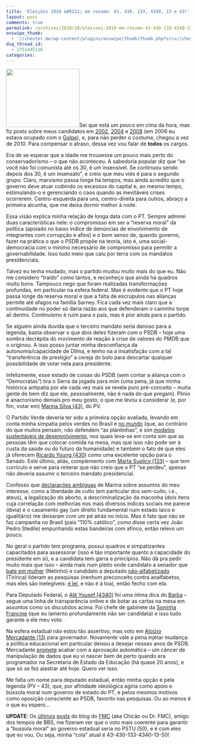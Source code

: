```yaml
---
title: 'Eleições 2010 &#8211; em resumo: 43, 430, 133, 4340, 13 e 43!'
layout: post
comments: true
permalink: /archives/2010/10/eleicoes-2010-em-resumo-43-430-133-4340-13-e-43.html/
onswipe_thumb:
  - '//chester.me/wp-content/plugins/onswipe/thumb/thumb.php?src=//chester.me/wp-content/uploads/2010/10/urna.jpg&amp;w=600&amp;h=800&amp;zc=1&amp;q=75&amp;f=0'
dsq_thread_id:
  - 1751445136
categories:
---
```

<img src="//chester.me/wp-content/uploads/2010/10/urna.jpg" alt="" title="urna" width="200" height="159" class="alignright size-full wp-image-4584" />Sei que está um pouco em cima da hora, mas fiz posts sobre meus candidatos em [2002][1], [2004][2] e [2008][3] (em 2006 eu estava ocupado com o [Golpe][4]), e, para não perder o costume, chegou a vez de 2010. Para compensar o atraso, dessa vez vou falar de **todos** os cargos.

Era de se esperar que a idade me trouxesse um pouco mais perto do conservadorismo &#8211; o que não aconteceu. A sabedoria popular diz que &#8220;se você não foi comunista até os 30, é um insensível. Se continuou sendo depois dos 30, é um insensato&#8221;, e creio que meu viés é para o segundo grupo. Claro, marxismo passa longe há tempos, mas ainda acredito que o governo deve atuar coibindo os excessos do capital e, ao mesmo tempo, estimulando-o e gerenciando o caos quando as inevitáveis crises ocorrerem. Centro-esquerda para uns, centro-direita para outros, abraço a primeira alcunha, que me deixa dormir melhor à noite.

Essa visão explica minha relação de longa data com o PT. Sempre admirei duas características nele: o compromisso em ser a &#8220;reserva moral&#8221; da política (apoiado no baixo índice de denúncias de envolvimento de integrantes com corrupção e afins) e o bom senso de, quando governo, fazer na prática o que o PSDB propõe na teoria, isto é, uma social-democracia com o mínimo necessário de compromisso para permitir a governabilidade. Isso tudo meio que caiu por terra com os mandatos presidenciais.

Talvez eu tenha mudado, mas o partido mudou muito mais do que eu. Não me considero &#8220;traído&#8221; como tantos, e reconheço que ainda há quadros muito bons. Tampouco nego que foram realizadas transformações profundas, em particular na esfera federal. Mas é evidente que o PT hoje passa longe da reserva moral e que a falta de escrúpulos nas alianças permite até afagos na família Sarney. Fica cada vez mais claro que a continuidade no poder só daria razão aos que defenderam o caminho torpe ali dentro. Continuísmo é ruim para o país, mas é pior ainda para o partido.

Se alguém ainda duvida que o terceiro mandato seria danoso para a legenda, basta observar o que dois deles fizeram com o PSDB &#8211; hoje uma sombra decrépita do movimento de reação à crise de valores do PMDB que o originou. A isso posso juntar minha desconfiança da autonomia/capacidade de Dilma, e tenho na a insatisfação com a tal &#8220;transferência de prestígio&#8221; a cereja do bolo para descartar qualquer possibilidade de votar nela para presidente.

Infelizmente, esse estado de coisas do PSDB (sem contar a aliança com o &#8220;Democratas&#8221;) tira o Serra da jogada para mim (uma pena, já que minha histórica antipatia por ele cada vez mais se revela puro pré-conceito &#8211; muita gente de bem diz que ele, pessoalmente, não é nada do que pregam). Plínio é anacronismo demais pro meu gosto, o que me levou a considerar (e, por fim, votar em) [Marina Silva (43)][5], do PV.

O Partido Verde deveria ter sido a primeira opção avaliada, levando em conta minha simpatia pelos verdes no Brasil e [no mundo][6] (que, ao contrário do que muitos pensam, não defendem &#8220;as plantinhas&#8221;, e sim [modelos sustentáveis de desenvolvimento][7], nos quais leva-se em conta sim que as pessoas têm que colocar comida na mesa, mas que isso não pode ser à custa da saúde ou do futuro da humanidade) e também o fato de que eles já oferecem [Ricardo Young (430)][8] como uma excelente opção para o Senado. Este último, aliás, complemento com [Marta Suplicy (133)][9] &#8211; que tem currículo e serve para reiterar que não creio que o PT &#8220;se perdeu&#8221;, apenas não deveria assumir o terceiro mandato presidencial.

Confesso que [declarações ambíguas][10] de Marina sobre assuntos do meu interesse, como a liberdade de culto (em particular dos sem-culto, i.e., ateus), a legalização do aborto, a descriminalização da maconha (dois itens cuja correlação com melhorias nos mais diversos índices sociais me parece óbvia) e o casamento gay (um direito fundamental num estado laico e igualitário) me deixaram com um pé atrás no início. Mas é fato que não se faz campanha no Brasil (país &#8220;110% católico&#8221;, como disse certa vez João Pedro Stedile) empunhando estas bandeiras com afinco, então relevo um pouco.

No geral o partido tem programa, possui quadros e simpatizantes capacitados para assessorar (isso é tão importante quanto a capacidade do presidente em si), e a candidata tem garra e princípios. Não dá pra pedir muito mais que isso &#8211; ainda mais num pleito onde candidato a senador que [bate em mulher][11] (Netinho) e candidato a deputado [não-alfabetizado][12] (Tiririca) lideram as pesquisas (nenhum preconceito contra analfabetos, mas eles são inelegíveis: [é lei][13], e não é à toa), então fecho com ela.

Para Deputado Federal, o [Alê Yousef (4340)][14] foi uma ótima dica do [Barba][15] &#8211; segue uma linha de transparência online e de botar as cartas na mesa em assuntos como os discutidos acima. Foi chefe de gabinete da [Soninha Francine][16] (que eu lamento profundamente não ser candidata) e isso tudo garante a ele meu voto.

Na esfera estadual não estou tão assertivo, mas voto em [Aloízio Mercadante (13)][17] para governador. Novamente vale a pena injetar mudança: a política educacional em particular deixou a desejar nesses anos de PSDB. Mercadante [promete][18] acabar com a aprovação automática &#8211; um câncer de manipulação de dados que eu vi nascer bem de perto quando era programador na Secretaria de Estado da Educação (há quase 20 anos), e que só se fez alastrar até hoje. Quero ver isso.

Me falta um nome para deputado estadual, então minha opção é pela legenda (PV &#8211; 43), que, por afinidade ideológica agiria como apoio e bússola moral num governo de estado do PT, e pelos mesmos motivos como oposição consciente ao PSDB, favorito nas pesquisas. Ou ao menos é o que eu espero&#8230;

**UPDATE**: Os [últimos][19] [posts][20] do blog do [FMC][21] (aka Chicão ou Dr. FMC), amigo dos tempos de BBS, me fizeram ver que o voto mais coerente para garantir a &#8220;bussola moral&#8221; ao governo estadual seria no PSTU (50), e é com eles que eu vou. Ou seja, minha &#8220;cola&#8221; atual é 43-430-133-4340-13-50!

 [1]: //chester.me/archives/2002/10/desculpem-a-panfletagem-mas-e-agora-ou-nunca.html
 [2]: //chester.me/archives/2004/10/consideracoes-sobre-serra-e-marta.html
 [3]: //chester.me/archives/2008/10/eleicoes_2008_meu_voto_e_soninha.html
 [4]: http://stoneagescanners.com/golpe/
 [5]: http://www.minhamarina.org.br/home/home.php
 [6]: http://www.globalgreens.org/parties
 [7]: http://www.globalgreens.org/globalcharter
 [8]: http://ricardoyoung430.blogspot.com/
 [9]: http://www.marta133.com.br/
 [10]: http://tudoglobal.com/brasileleicoes2010/518/artistas-divergem-de-marina-sobre-temas-polemicos.html
 [11]: http://www1.folha.uol.com.br/folha/cotidiano/ult95u105133.shtml
 [12]: http://revistaepoca.globo.com/Revista/Epoca/0,,EMI174615-15223,00.html
 [13]: http://www.direitolivre.com.br/perguntas/625/Em_que_hipoteses_um_pedido_de_inscricao_de_candidatura_a_presidente_pode_ser_indeferido.aspx?sort=antigas
 [14]: http://ale.org.br
 [15]: http://twitter.com/#!/danielcassiano
 [16]: http://gabinetesoninha.blogspot.com/
 [17]: http://www.mercadante13.com.br
 [18]: http://www.mercadante13.com.br/blog/30/09/2010/quero-ser-aprovado-como-governador-pela-qualidade-de-ensino
 [19]: http://www.chicao.blog.br/wp/42
 [20]: http://www.chicao.blog.br/wp/37
 [21]: http://twitter.com/chicao_sp

